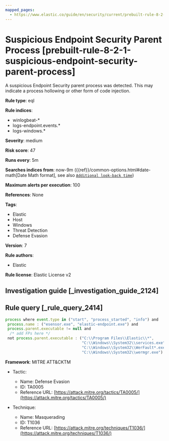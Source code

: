 ```yaml
---
mapped_pages:
  - https://www.elastic.co/guide/en/security/current/prebuilt-rule-8-2-1-suspicious-endpoint-security-parent-process.html
---
```


# Suspicious Endpoint Security Parent Process [prebuilt-rule-8-2-1-suspicious-endpoint-security-parent-process]

A suspicious Endpoint Security parent process was detected. This may indicate a process hollowing or other form of code injection.

**Rule type**: eql

**Rule indices**:

* winlogbeat-*
* logs-endpoint.events.*
* logs-windows.*

**Severity**: medium

**Risk score**: 47

**Runs every**: 5m

**Searches indices from**: now-9m ({{ref}}/common-options.html#date-math[Date Math format], see also [`Additional look-back time`](docs-content://solutions/security/detect-and-alert/create-detection-rule.md#rule-schedule))

**Maximum alerts per execution**: 100

**References**: None

**Tags**:

* Elastic
* Host
* Windows
* Threat Detection
* Defense Evasion

**Version**: 7

**Rule authors**:

* Elastic

**Rule license**: Elastic License v2

## Investigation guide [_investigation_guide_2124]



## Rule query [_rule_query_2414]

```js
process where event.type in ("start", "process_started", "info") and
 process.name : ("esensor.exe", "elastic-endpoint.exe") and
 process.parent.executable != null and
  /* add FPs here */
 not process.parent.executable : ("C:\\Program Files\\Elastic\\*",
                                  "C:\\Windows\\System32\\services.exe",
                                  "C:\\Windows\\System32\\WerFault*.exe",
                                  "C:\\Windows\\System32\\wermgr.exe")
```

**Framework**: MITRE ATT&CKTM

* Tactic:

    * Name: Defense Evasion
    * ID: TA0005
    * Reference URL: [https://attack.mitre.org/tactics/TA0005/](https://attack.mitre.org/tactics/TA0005/)

* Technique:

    * Name: Masquerading
    * ID: T1036
    * Reference URL: [https://attack.mitre.org/techniques/T1036/](https://attack.mitre.org/techniques/T1036/)



